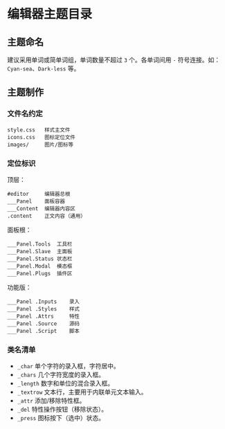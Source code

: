 # 编辑器主题目录

## 主题命名

建议采用单词或简单词组，单词数量不超过 `3` 个。各单词间用 `-` 符号连接。如：`Cyan-sea`、`Dark-less` 等。


## 主题制作

### 文件名约定

```
style.css   样式主文件
icons.css   图标定位文件
images/     图片/图标等
```


### 定位标识

顶层：
```
#editor     编辑器总根
___Panel    面板容器
___Content  编辑器内容区
.content    正文内容（通用）
```

面板根：
```
___Panel.Tools  工具栏
___Panel.Slave  主面板
___Panel.Status 状态栏
___Panel.Modal  模态框
___Panel.Plugs  插件区
```

功能版：
```
___Panel .Inputs    录入
___Panel .Styles    样式
___Panel .Attrs     特性
___Panel .Source    源码
___Panel .Script    脚本
```


### 类名清单

- `_char` 单个字符的录入框，字符居中。
- `_chars` 几个字符宽度的录入框。
- `_length` 数字和单位的混合录入框。
- `_textrow` 文本行，主要用于内联单元文本输入。
- `_attr` 添加/移除特性框。
- `_del` 特性操作按钮（移除状态）。
- `_press` 图标按下（选中）状态。
